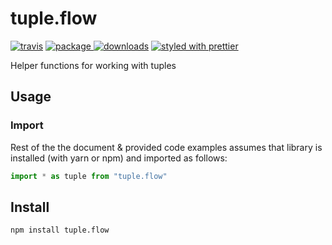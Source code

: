 # tuple.flow
[![travis][travis.icon]][travis.url]
[![package][version.icon] ![downloads][downloads.icon]][package.url]
[![styled with prettier][prettier.icon]][prettier.url]



Helper functions for working with tuples

## Usage

### Import

Rest of the the document & provided code examples assumes that library is installed (with yarn or npm) and imported as follows:

```js
import * as tuple from "tuple.flow"
```



## Install

    npm install tuple.flow

[travis.icon]: https://travis-ci.org/Gozala/tuple.flow.svg?branch=master
[travis.url]: https://travis-ci.org/Gozala/tuple.flow

[version.icon]: https://img.shields.io/npm/v/tuple.flow.svg
[downloads.icon]: https://img.shields.io/npm/dm/tuple.flow.svg
[package.url]: https://npmjs.org/package/tuple.flow


[downloads.image]: https://img.shields.io/npm/dm/tuple.flow.svg
[downloads.url]: https://npmjs.org/package/tuple.flow

[prettier.icon]:https://img.shields.io/badge/styled_with-prettier-ff69b4.svg
[prettier.url]:https://github.com/prettier/prettier